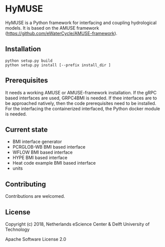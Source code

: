 # HyMUSE

HyMUSE is a Python framework for interfacing and coupling hydrological 
models. It is based on the AMUSE framework 
(https://github.com/eWaterCycle/AMUSE-framework).

## Installation ##

```
python setup.py build
python setup.py install [--prefix install_dir ]
```

## Prerequisites ##

It needs a working AMUSE or AMUSE-framework installation. If the gRPC based 
interfaces are used, GRPC4BMI is needed. If thee interfaces are to be 
approached natively, then the code prerequisites need to be installed. For 
the interfacing the containerized interfaced, the Python docker module is 
needed.  

## Current state ##

- BMI interface generator
- PCRGLOB-WB BMI based interface
- WFLOW BMI based interface
- HYPE BMI based interface
- Heat code example BMI based interface
- units

## Contributing ##

Contributions are welcomed.

## License ##

Copyright (c) 2018, Netherlands eScience Center & Delft University of Technology

Apache Software License 2.0
